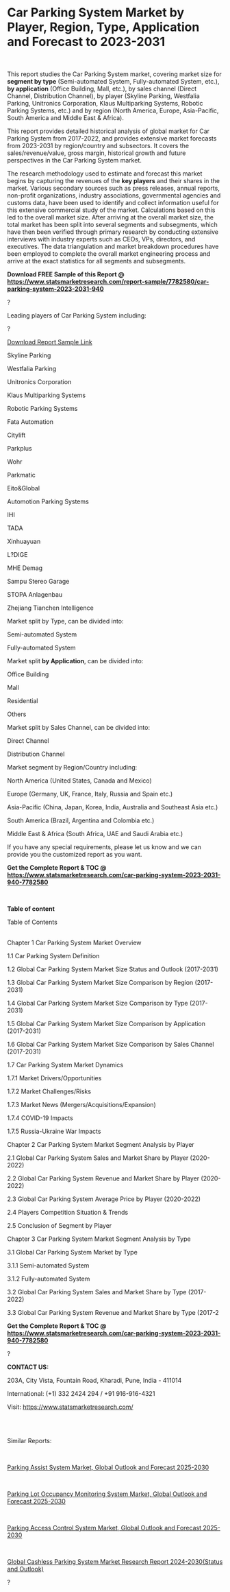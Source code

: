 <h1>Car Parking System Market by Player, Region, Type, Application and Forecast to 2023-2031</h1><br/><p>This report studies the Car Parking System market, covering market size for <strong>segment by type</strong> (Semi-automated System, Fully-automated System, etc.), <strong>by application</strong> (Office Building, Mall, etc.), by sales channel (Direct Channel, Distribution Channel), by player (Skyline Parking, Westfalia Parking, Unitronics Corporation, Klaus Multiparking Systems, Robotic Parking Systems, etc.) and by region (North America, Europe, Asia-Pacific, South America and Middle East & Africa).</p>
 
 
 
 <p>This report provides detailed historical analysis of global market for Car Parking System from 2017-2022, and provides extensive market forecasts from 2023-2031 by region/country and subsectors. It covers the sales/revenue/value, gross margin, historical growth and future perspectives in the Car Parking System market.</p>
 
 
 
 <p>The research methodology used to estimate and forecast this market begins by capturing the revenues of the <strong>key players</strong> and their shares in the market. Various secondary sources such as press releases, annual reports, non-profit organizations, industry associations, governmental agencies and customs data, have been used to identify and collect information useful for this extensive commercial study of the market. Calculations based on this led to the overall market size. After arriving at the overall market size, the total market has been split into several segments and subsegments, which have then been verified through primary research by conducting extensive interviews with industry experts such as CEOs, VPs, directors, and executives. The data triangulation and market breakdown procedures have been employed to complete the overall market engineering process and arrive at the exact statistics for all segments and subsegments.</p>
 
 
 
 <div><b>Download FREE Sample of this Report @ <a href="https://www.statsmarketresearch.com/download-free-sample/7782580/car-parking-system-2023-2031-940">https://www.statsmarketresearch.com/report-sample/7782580/car-parking-system-2023-2031-940</a></b></div>
 
 
 
 <p>? </p>
 
 
 
 <p>Leading players of Car Parking System including:</p>
 
 
 
 <p>? </p>
 
 
 
 <p><a href="https://www.statsmarketresearch.com/download-free-sample/7782580/car-parking-system-2023-2031-940">Download Report Sample Link</a></p>
 
 
 
 <p>Skyline Parking</p>
 
 
 
 <p>Westfalia Parking</p>
 
 
 
 <p>Unitronics Corporation</p>
 
 
 
 <p>Klaus Multiparking Systems</p>
 
 
 
 <p>Robotic Parking Systems</p>
 
 
 
 <p>Fata Automation</p>
 
 
 
 <p>Citylift</p>
 
 
 
 <p>Parkplus</p>
 
 
 
 <p>Wohr</p>
 
 
 
 <p>Parkmatic</p>
 
 
 
 <p>Eito&Global</p>
 
 
 
 <p>Automotion Parking Systems</p>
 
 
 
 <p>IHI</p>
 
 
 
 <p>TADA</p>
 
 
 
 <p>Xinhuayuan</p>
 
 
 
 <p>L?DIGE</p>
 
 
 
 <p>MHE Demag</p>
 
 
 
 <p>Sampu Stereo Garage</p>
 
 
 
 <p>STOPA Anlagenbau</p>
 
 
 
 <p>Zhejiang Tianchen Intelligence</p>
 
 
 
 <p>Market split by Type, can be divided into:</p>
 
 
 
 <p>Semi-automated System</p>
 
 
 
 <p>Fully-automated System</p>
 
 
 
 <p>Market split <strong>by Application</strong>, can be divided into:</p>
 
 
 
 <p>Office Building</p>
 
 
 
 <p>Mall</p>
 
 
 
 <p>Residential</p>
 
 
 
 <p>Others</p>
 
 
 
 <p>Market split by Sales Channel, can be divided into:</p>
 
 
 
 <p>Direct Channel</p>
 
 
 
 <p>Distribution Channel</p>
 
 
 
 <p>Market segment by Region/Country including:</p>
 
 
 
 <p>North America (United States, Canada and Mexico)</p>
 
 
 
 <p>Europe (Germany, UK, France, Italy, Russia and Spain etc.)</p>
 
 
 
 <p>Asia-Pacific (China, Japan, Korea, India, Australia and Southeast Asia etc.)</p>
 
 
 
 <p>South America (Brazil, Argentina and Colombia etc.)</p>
 
 
 
 <p>Middle East & Africa (South Africa, UAE and Saudi Arabia etc.)</p>
 
 
 
 <p>If you have any special requirements, please let us know and we can provide you the customized report as you want.</p>
 
 
 
 <div><b>Get the Complete Report & TOC @ <a href="https://www.statsmarketresearch.com/car-parking-system-2023-2031-940-7782580">https://www.statsmarketresearch.com/car-parking-system-2023-2031-940-7782580</a></b></div>
 
 
 
 <p><br />
 
 <b>Table of content</b></p>
 
 
 
 <p>Table of Contents<br />
 
 <br />
 
 Chapter 1 Car Parking System Market Overview<br />
 
 1.1 Car Parking System Definition<br />
 
 1.2 Global Car Parking System Market Size Status and Outlook (2017-2031)<br />
 
 1.3 Global Car Parking System Market Size Comparison by Region (2017-2031)<br />
 
 1.4 Global Car Parking System Market Size Comparison by Type (2017-2031)<br />
 
 1.5 Global Car Parking System Market Size Comparison by Application (2017-2031)<br />
 
 1.6 Global Car Parking System Market Size Comparison by Sales Channel (2017-2031)<br />
 
 1.7 Car Parking System Market Dynamics<br />
 
 1.7.1 Market Drivers/Opportunities<br />
 
 1.7.2 Market Challenges/Risks<br />
 
 1.7.3 Market News (Mergers/Acquisitions/Expansion)<br />
 
 1.7.4 COVID-19 Impacts<br />
 
 1.7.5 Russia-Ukraine War Impacts<br />
 
 Chapter 2 Car Parking System Market Segment Analysis by Player<br />
 
 2.1 Global Car Parking System Sales and Market Share by Player (2020-2022)<br />
 
 2.2 Global Car Parking System Revenue and Market Share by Player (2020-2022)<br />
 
 2.3 Global Car Parking System Average Price by Player (2020-2022)<br />
 
 2.4 Players Competition Situation & Trends<br />
 
 2.5 Conclusion of Segment by Player<br />
 
 Chapter 3 Car Parking System Market Segment Analysis by Type<br />
 
 3.1 Global Car Parking System Market by Type<br />
 
 3.1.1 Semi-automated System<br />
 
 3.1.2 Fully-automated System<br />
 
 3.2 Global Car Parking System Sales and Market Share by Type (2017-2022)<br />
 
 3.3 Global Car Parking System Revenue and Market Share by Type (2017-2</p>
 
 
 
 <div><b>Get the Complete Report & TOC @ <a href="https://www.statsmarketresearch.com/car-parking-system-2023-2031-940-7782580">https://www.statsmarketresearch.com/car-parking-system-2023-2031-940-7782580</a></b></div>
 
 
 
 <p>? </p>
 
 
 
 <p><b>CONTACT US:</b><br />
 
 203A, City Vista, Fountain Road, Kharadi, Pune, India - 411014<br />
 
 International: (+1) 332 2424 294 / +91 916-916-4321<br />
 
 Visit: <a href="https://www.statsmarketresearch.com/">https://www.statsmarketresearch.com/</a><br />
 
 <br />
 
 <br />
 
 Similar Reports:<br />
 
 <br />
 
 <a href="https://www.statsmarketresearch.com/global-parking-assist-system-forecast-2025-2030-913-8025188">Parking Assist System Market, Global Outlook and Forecast 2025-2030</a><br />
 
 <br />
 
 <a href="https://www.statsmarketresearch.com/global-parking-lot-occupancy-monitoring-system-forecast-2025-2030-157-8025182">Parking Lot Occupancy Monitoring System Market, Global Outlook and Forecast 2025-2030</a><br />
 
 <br />
 
 <a href="https://www.statsmarketresearch.com/global-parking-access-control-system-forecast-2025-2030-475-8025189">Parking Access Control System Market, Global Outlook and Forecast 2025-2030</a><br />
 
 <br />
 
 <a href="https://www.statsmarketresearch.com/global-cashless-parking-system-2024-2030-650-7950605">Global Cashless Parking System Market Research Report 2024-2030(Status and Outlook)</a><br />
 
 ? </p>